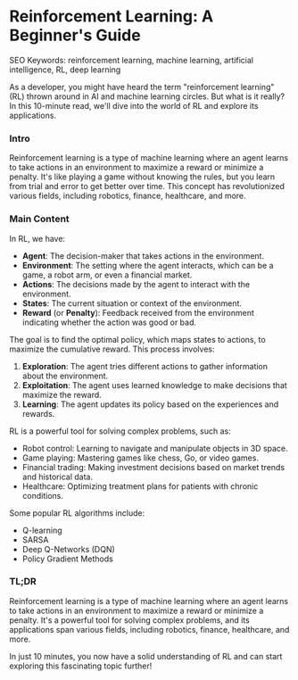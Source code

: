 **Reinforcement Learning: A Beginner's Guide**
=====================================

SEO Keywords: reinforcement learning, machine learning, artificial intelligence, RL, deep learning

As a developer, you might have heard the term "reinforcement learning" (RL) thrown around in AI and machine learning circles. But what is it really? In this 10-minute read, we'll dive into the world of RL and explore its applications.

### Intro

Reinforcement learning is a type of machine learning where an agent learns to take actions in an environment to maximize a reward or minimize a penalty. It's like playing a game without knowing the rules, but you learn from trial and error to get better over time. This concept has revolutionized various fields, including robotics, finance, healthcare, and more.

### Main Content

In RL, we have:

* **Agent**: The decision-maker that takes actions in the environment.
* **Environment**: The setting where the agent interacts, which can be a game, a robot arm, or even a financial market.
* **Actions**: The decisions made by the agent to interact with the environment.
* **States**: The current situation or context of the environment.
* **Reward** (or **Penalty**): Feedback received from the environment indicating whether the action was good or bad.

The goal is to find the optimal policy, which maps states to actions, to maximize the cumulative reward. This process involves:

1. **Exploration**: The agent tries different actions to gather information about the environment.
2. **Exploitation**: The agent uses learned knowledge to make decisions that maximize the reward.
3. **Learning**: The agent updates its policy based on the experiences and rewards.

RL is a powerful tool for solving complex problems, such as:

* Robot control: Learning to navigate and manipulate objects in 3D space.
* Game playing: Mastering games like chess, Go, or video games.
* Financial trading: Making investment decisions based on market trends and historical data.
* Healthcare: Optimizing treatment plans for patients with chronic conditions.

Some popular RL algorithms include:

* Q-learning
* SARSA
* Deep Q-Networks (DQN)
* Policy Gradient Methods

### TL;DR

Reinforcement learning is a type of machine learning where an agent learns to take actions in an environment to maximize a reward or minimize a penalty. It's a powerful tool for solving complex problems, and its applications span various fields, including robotics, finance, healthcare, and more.

In just 10 minutes, you now have a solid understanding of RL and can start exploring this fascinating topic further!